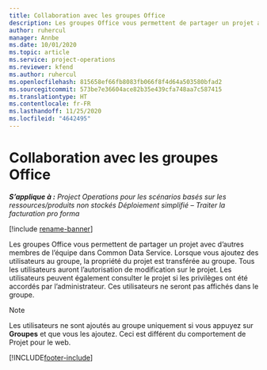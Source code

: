 ```yaml
---
title: Collaboration avec les groupes Office
description: Les groupes Office vous permettent de partager un projet avec d’autres membres de l’équipe dans Common Data Service.
author: ruhercul
manager: Annbe
ms.date: 10/01/2020
ms.topic: article
ms.service: project-operations
ms.reviewer: kfend
ms.author: ruhercul
ms.openlocfilehash: 815658ef66fb8083fb066f8f4d64a503580bfad2
ms.sourcegitcommit: 573be7e36604ace82b35e439cfa748aa7c587415
ms.translationtype: HT
ms.contentlocale: fr-FR
ms.lasthandoff: 11/25/2020
ms.locfileid: "4642495"
---
```

# <a name="collaboration-with-office-groups"></a>Collaboration avec les groupes Office

_**S’applique à :** Project Operations pour les scénarios basés sur les ressources/produits non stockés Déploiement simplifié – Traiter la facturation pro forma_

[!include [rename-banner](~/includes/cc-data-platform-banner.md)]

Les groupes Office vous permettent de partager un projet avec d’autres membres de l’équipe dans Common Data Service. Lorsque vous ajoutez des utilisateurs au groupe, la propriété du projet est transférée au groupe. Tous les utilisateurs auront l’autorisation de modification sur le projet. Les utilisateurs peuvent également consulter le projet si les privilèges ont été accordés par l’administrateur. Ces utilisateurs ne seront pas affichés dans le groupe.

> [!NOTE] 
> Les utilisateurs ne sont ajoutés au groupe uniquement si vous appuyez sur **Groupes** et que vous les ajoutez. Ceci est différent du comportement de Projet pour le web. 



[!INCLUDE[footer-include](../includes/footer-banner.md)]